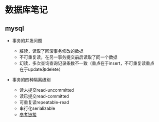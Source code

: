 # 数据库笔记

## mysql

* 事务的并发问题
  * 脏读，读取了回滚事务修改的数据
  * 不可重复读，在另一事务提交前后读取了同一个数据
  * 幻读，多次查询查询记录条数不一致（重点在于insert，不可重复读重点在于update和delete）

* 事务的四种隔离级别
  * 读未提交read-uncommitted
  * 读已提交read-committed
  * 可重复读repeatable-read
  * 串行化serializable
  * [参考链接](https://www.cnblogs.com/huanongying/p/7021555.html)